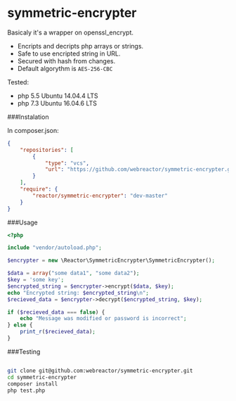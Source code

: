 # symmetric-encrypter

Basicaly it's a wrapper on openssl_encrypt.

* Encripts and decripts php arrays or strings.
* Safe to use encripted string in URL.
* Secured with hash from changes.
* Default algorythm is `AES-256-CBC`

Tested:

* php 5.5 Ubuntu 14.04.4 LTS
* php 7.3 Ubuntu 16.04.6 LTS

###Instalation

In composer.json:

```json
{
    "repositories": [
        {
            "type": "vcs",
            "url": "https://github.com/webreactor/symmetric-encrypter.git"
        }
    ],
    "require": {
        "reactor/symmetric-encrypter": "dev-master"
    }
}
```

###Usage


```php
<?php

include "vendor/autoload.php";

$encrypter = new \Reactor\SymmetricEncrypter\SymmetricEncrypter();

$data = array("some data1", "some data2");
$key = 'some key';
$encrypted_string = $encrypter->encrypt($data, $key);
echo "Encrypted string: $encrypted_string\n";
$recieved_data = $encrypter->decrypt($encrypted_string, $key);

if ($recieved_data === false) {
    echo "Message was modified or password is incorrect";
} else {
    print_r($recieved_data);
}

```


###Testing
```bash

git clone git@github.com:webreactor/symmetric-encrypter.git
cd symmetric-encrypter
composer install
php test.php

```
